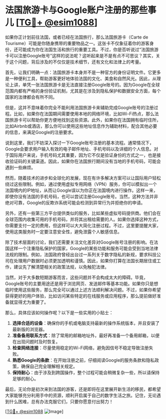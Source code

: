 # 法国旅游卡与Google账户注册的那些事儿 [[TG💪+ @esim1088](https://t.me/s/esim1088)]

如果你正计划前往法国，或者已经在法国旅行，那么法国旅游卡（Carte de Tourisme）可能是你随身携带的重要物品之一。这张卡不仅象征着你的游客身份，还可能成为你在法国生活和旅行的重要工具。不过，你是否听说过“法国旅游卡可以注册Google账号”这样的说法呢？这听起来是不是有点不可思议？其实，关于这个问题，背后涉及的不仅仅是技术细节，还有文化和法律上的考量。

首先，让我们明确一点：法国旅游卡本身并不是一种官方的身份证明文件。它更多是一种便利工具，帮助游客更好地体验法国的文化、美食和自然风光。因此，从理论上讲，单凭一张法国旅游卡是无法直接注册Google账号的。因为Google在全球范围内都有严格的身份验证机制，尤其是在涉及到隐私保护和数据安全方面，每个国家的法律都会有所不同。

但是，这并不意味着你完全不能利用法国旅游卡来辅助完成Google账号的注册过程。比如，如果你在法国期间需要使用本地的网络环境，比如Wi-Fi热点，那么法国旅游卡可以帮助你更方便地找到这些资源。此外，如果你在法国拥有临时住所，比如Airbnb或酒店，那么你可以使用这些地址信息作为辅助材料，配合其他必要的信息，来满足Google的注册要求。

说到这里，我们不妨深入探讨一下Google账号注册的基本流程。通常情况下，Google会要求用户输入有效的电子邮件地址、手机号码以及详细的个人信息。对于国际用户来说，手机号码尤其重要，因为它不仅是验证身份的方式之一，也是接收验证码的关键渠道。因此，如果你在法国旅行期间没有当地的手机号码，可能会遇到一些麻烦。

然而，随着技术的进步和全球化的发展，现在有许多解决方案可以让国际用户轻松绕过这些限制。例如，通过使用虚拟专用网络（VPN）服务，你可以模拟出一个法国境内的IP地址，从而让Google误以为你正在法国境内进行操作。这样一来，即使你没有法国的手机号码，也可以尝试注册Google账号。当然，这种方法并非绝对可靠，Google的反欺诈系统可能会检测到异常行为并拒绝你的申请。

另外，还有一些第三方平台提供类似的服务，比如某些虚拟号码提供商。他们会在全球范围内收集可用的手机号码，并将其出租给需要的人。如果你选择这种方式，你需要支付一定的费用，但这样可以大大简化注册过程。不过，这里要提醒大家，使用这类服务时一定要注意安全性，避免泄露个人敏感信息。

除了技术层面的讨论，我们还需要关注文化差异对Google账号注册的影响。在法国这样一个注重隐私保护的国家，Google的某些功能和服务可能会受到当地法律法规的限制。例如，法国政府曾经出台过一系列关于数字隐私的新规，要求科技公司在处理用户数据时必须更加透明和谨慎。因此，如果你打算在法国长期居住或工作，建议先了解清楚相关的政策法规，以免触犯法律。

当然，对于大多数短期游客而言，这些问题并不会构成太大的障碍。毕竟，Google账号的主要用途还是用于浏览网页、发送邮件等基本功能。如果你只是想临时使用这些服务，那么完全可以通过上述方法顺利解决问题。不过，如果你希望获得更好的用户体验，比如访问某些特定的在线服务或应用程序，那么提前做好准备就显得尤为重要了。

那么，具体应该如何操作呢？以下是一些实用的小贴士：

1. **选择合适的设备**：确保你的手机或电脑支持最新的操作系统版本，并且安装了最新版的浏览器。
2. **准备备用联系方式**：除了常用的邮箱地址外，最好再准备一个备用邮箱，以便在出现问题时及时恢复。
3. **检查网络连接**：尽量使用稳定的Wi-Fi网络，避免因信号不稳定导致注册失败。
4. **熟悉Google的条款**：在开始注册之前，仔细阅读Google的服务条款和隐私政策，确保自己完全理解相关规定。
5. **保持耐心**：由于涉及到跨国操作，整个过程可能会稍微复杂一些，所以请保持足够的耐心。

最后，无论你是初次来到法国的游客，还是即将在这里展开新生活的移民，都希望大家能够充分利用手中的资源，顺利开启属于自己的数字生活之旅。记住，无论遇到什么困难，总有办法克服它们，只要你愿意付出努力！

[[TG💪+ @esim1088](https://t.me/s/esim1088) ![Image](https://i.postimg.cc/4NQfJmqS/Snipaste-2025-05-13-00-14-12.png)]